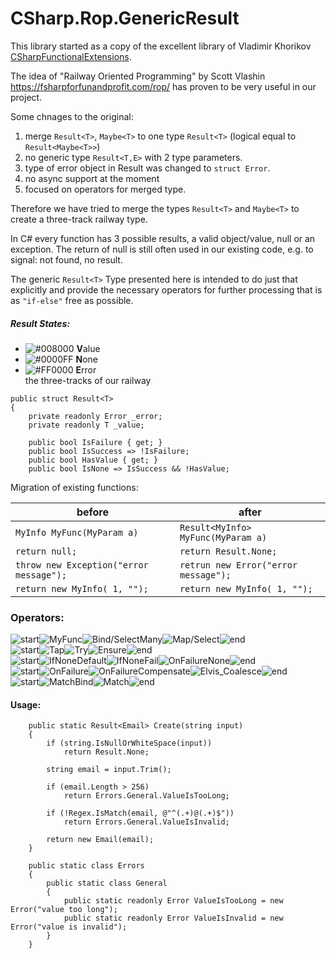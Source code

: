 # CSharp.Rop.GenericResult

This library started as a copy of the excellent library of Vladimir Khorikov [CSharpFunctionalExtensions](https://github.com/vkhorikov/CSharpFunctionalExtensions). 

The idea of "Railway Oriented Programming" by Scott Vlashin 
https://fsharpforfunandprofit.com/rop/ has proven to be very useful in our project.

Some chnages to the original:

1. merge `Result<T>`, `Maybe<T>` to one type `Result<T>` (logical equal to `Result<Maybe<T>>`)
2. no generic type `Result<T,E>` with 2 type parameters. 
3. type of error object in Result<T> was changed to `struct Error`.
4. no async support at the moment 
5. focused on operators for merged type.

Therefore we have tried to merge the types `Result<T>` and `Maybe<T>` to create a three-track railway type.

In C# every function has 3 possible results, a valid object/value, null or an exception.
The return of null is still often used in our existing code, e.g. to signal: not found, no result. 

The generic `Result<T>` Type presented here is intended to do just that explicitly and provide the necessary operators for further processing that is as `"if-else"` free as possible.

##### Result States:  
- ![#008000](https://placehold.it/15/008000/000000?text=+)  **V**alue  
- ![#0000FF](https://placehold.it/15/0000FF/000000?text=+)  **N**one  
- ![#FF0000](https://placehold.it/15/FF0000/000000?text=+)  **E**rror  
the three-tracks of our railway

```CSharp
public struct Result<T> 
{
    private readonly Error _error;
    private readonly T _value;

    public bool IsFailure { get; }
    public bool IsSuccess => !IsFailure;
    public bool HasValue { get; }
    public bool IsNone => IsSuccess && !HasValue;
````

Migration of existing functions:

before | after
------------ | -------------
`MyInfo MyFunc(MyParam a)` | `Result<MyInfo> MyFunc(MyParam a)`
`return null;` | `return Result.None;`
`throw new Exception("error message");` | `retrun new Error("error message");`
`return new MyInfo( 1, "");` | `return new MyInfo( 1, "");`

### Operators:
![start](images/margin_start.png)![MyFunc](images/MyFunc.png)![Bind/SelectMany](images/Bind_SelectMany.png)![Map/Select](images/Map_Select.png)![end](images/margin_end.png)  
![start](images/margin_start.png)![Tap](images/Tap.png)![Try](images/Try.png)![Ensure](images/Ensure.png)![end](images/margin_end.png)  
![start](images/margin_start.png)![IfNoneDefault](images/IfNoneDefault.png)![IfNoneFail](images/IfNoneFail.png)![OnFailureNone](images/OnFailureNone.png)![end](images/margin_end.png)  
![start](images/margin_start.png)![OnFailure](images/OnFailure.png)![OnFailureCompensate](images/OnFailureCompensate.png)![Elvis_Coalesce](images/Elvis_Coalesce.png)![end](images/margin_end.png)  
![start](images/margin_start.png)![MatchBind](images/MatchBind.png)![Match](images/Match.png)![end](images/margin_end.png)  


#### Usage:

```CSharp
    public static Result<Email> Create(string input)
    {
        if (string.IsNullOrWhiteSpace(input))
            return Result.None;
 
        string email = input.Trim();
 
        if (email.Length > 256)
            return Errors.General.ValueIsTooLong;
 
        if (!Regex.IsMatch(email, @"^(.+)@(.+)$"))
            return Errors.General.ValueIsInvalid;
 
        return new Email(email);
    }

    public static class Errors
    {
        public static class General
        {
            public static readonly Error ValueIsTooLong = new Error("value too long");
            public static readonly Error ValueIsInvalid = new Error("value is invalid");
        }
    }
```



